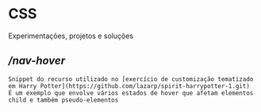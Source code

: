 # CSS
 Experimentações, projetos e soluções
 
 ## */nav-hover*
	Snippet do recurso utilizado no [exercício de customização tematizado em Harry Potter](https://github.com/lazarp/spirit-harrypotter-1.git)
	É um exemplo que envolve vários estados de hover que afetam elementos child e também pseudo-elementos
